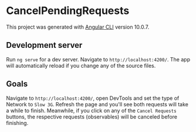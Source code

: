 # CancelPendingRequests

This project was generated with [Angular CLI](https://github.com/angular/angular-cli) version 10.0.7.

## Development server

Run `ng serve` for a dev server. Navigate to `http://localhost:4200/`. The app will automatically reload if you change any of the source files.

## Goals

Navigate to `http://localhost:4200/`, open DevTools and set the type of Network to `Slow 3G`.
Refresh the page and you'll see both requests will take a while to finish.
Meanwhile, if you click on any of the `Cancel Requests` buttons, the respective requests (observables) will be canceled before finishing.
